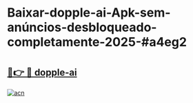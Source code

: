 # Baixar-dopple-ai-Apk-sem-anúncios-desbloqueado-completamente-2025-#a4eg2

# <h2><a href="https://ainizakaria.my?title=dopple-ai&ref=24M">🔗👉 🔴 dopple-ai</a></h2>

[![acn](https://github.com/user-attachments/assets/0f9c940e-d8b0-45ae-aac7-cd30a18b3e1c)](https://ainizakaria.my?title=dopple-ai&ref=24M)

